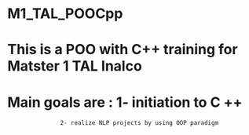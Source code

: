 # M1_TAL_POOCpp
# This is a POO with C++ training for Matster 1 TAL Inalco

# Main goals are : 1- initiation to C ++
                   2- realize NLP projects by using OOP paradigm
